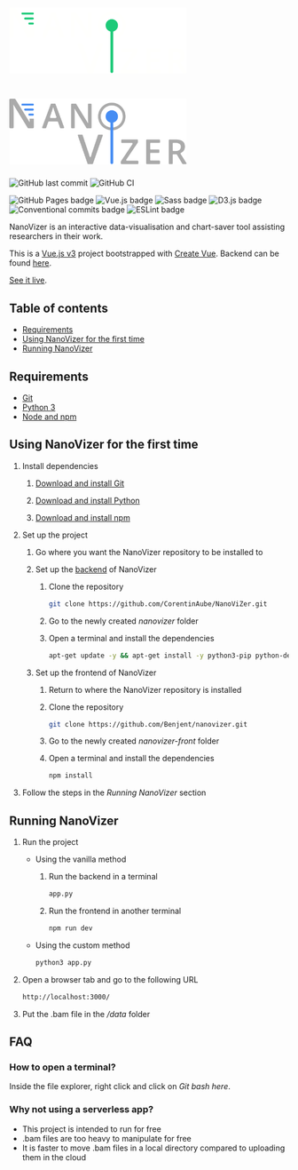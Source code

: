 # <img src="./src/assets/images/logos/nanovizer-dark-theme.svg#gh-dark-mode-only" alt="NanoVizer dark theme logo" width="320px" />
# <img src="./src/assets/images/logos/nanovizer-light-theme.svg#gh-light-mode-only" alt="NanoVizer light theme logo" width="320px" />

![GitHub last commit](https://img.shields.io/github/last-commit/google/skia.svg?style=flat) ![GitHub CI](https://github.com/Benjent/nanovizer/actions/workflows/main.yml/badge.svg)

![GitHub Pages badge](https://img.shields.io/badge/GitHub_Pages-222222?logo=github&logoColor=white) ![Vue.js badge](https://img.shields.io/badge/Vue.js_3-42b883?logo=vuedotjs&logoColor=white) ![Sass badge](https://img.shields.io/badge/Sass-cf649a?logo=sass&logoColor=white) ![D3.js badge](https://img.shields.io/badge/D3.js-ef7234?logo=d3&logoColor=white) ![Conventional commits badge](https://img.shields.io/badge/Conventional_commits-fa6673?logo=conventionalcommits&logoColor=white) ![ESLint badge](https://img.shields.io/badge/ESLint-4b32c3?logo=eslint&logoColor=white)

NanoVizer is an interactive data-visualisation and chart-saver tool assisting researchers in their work.

This is a [Vue.js v3](https://vuejs.org/) project bootstrapped with [Create Vue](https://github.com/vuejs/create-vue). Backend can be found [here](https://github.com/CorentinAube/NanoViZer).

[See it live](https://benjent.github.io/nanovizer/).

## Table of contents

- [Requirements](#requirements)
- [Using NanoVizer for the first time](#using-nanovizer-for-the-first-time)
- [Running NanoVizer](#running-nanovizer)

## Requirements

- [Git](https://git-scm.com/downloads)
- [Python 3](https://www.python.org/downloads/)
- [Node and npm](https://docs.npmjs.com/downloading-and-installing-node-js-and-npm)

## Using NanoVizer for the first time

1. Install dependencies

    1. [Download and install Git](https://git-scm.com/book/en/v2/Getting-Started-Installing-Git)

    2. [Download and install Python](https://www.python.org/downloads/)

    3. [Download and install npm](https://docs.npmjs.com/downloading-and-installing-node-js-and-npm)

2. Set up the project

    1. Go where you want the NanoVizer repository to be installed to

    2. Set up the [backend](https://github.com/CorentinAube/NanoViZer) of NanoVizer

        1. Clone the repository

            ```sh
            git clone https://github.com/CorentinAube/NanoViZer.git
            ```

        2. Go to the newly created *nanovizer* folder

        3. Open a terminal and install the dependencies

            ```sh
            apt-get update -y && apt-get install -y python3-pip python-dev bedtools && pip3 install Flask Flask-Cors
            ```

    3. Set up the frontend of NanoVizer

        1. Return to where the NanoVizer repository is installed

        2. Clone the repository

            ```sh
            git clone https://github.com/Benjent/nanovizer.git
            ```

        3. Go to the newly created *nanovizer-front* folder

        4. Open a terminal and install the dependencies

            ```sh
            npm install
            ```

3. Follow the steps in the *Running NanoVizer* section

## Running NanoVizer

1. Run the project

    - Using the vanilla method

        1. Run the backend in a terminal

            ```sh
            app.py
            ```

        2. Run the frontend in another terminal

            ```sh
            npm run dev
            ```

    - Using the custom method

        ```sh
        python3 app.py
        ```

2. Open a browser tab and go to the following URL

    ```sh
    http://localhost:3000/
    ```

3. Put the .bam file in the */data* folder

## FAQ

### How to open a terminal?

Inside the file explorer, right click and click on *Git bash here*.

### Why not using a serverless app?

- This project is intended to run for free
- .bam files are too heavy to manipulate for free
- It is faster to move .bam files in a local directory compared to uploading them in the cloud
